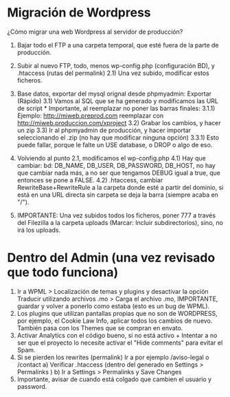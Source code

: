 # Migración de Wordpress
¿Cómo migrar una web Wordpress al servidor de producción?

1) Bajar todo el FTP a una carpeta temporal, que esté fuera de la parte de producción.
2) Subir al nuevo FTP, todo, menos wp-config.php (configuración BD), y .htaccess (rutas del permalink)
	2.1) Una vez subido, modificar estos ficheros.
3) Base datos, exportar del mysql orignal desde phpmyadmin: Exportar (Rápido)
	3.1) Vamos al SQL que se ha generado y modificamos las URL de script * Importante, al reemplazar no poner las barras finales:
		3.1.1) Ejemplo: http://miweb.preprod.com reemplazar con http://miweb.produccion.com/xproject
	3.2) Grabar los cambios, y hacer un zip
	3.3) Ir al phpmyadmin de producción, y hacer importar seleccionando el .zip (no hay que modificar ninguna opción)
		3.3.1) Esto puede fallar, porque le falte un USE database, o DROP o algo de eso.
4) Volviendo al punto 2.1, modificamos el wp-config.php
	4.1) Hay que cambiar: bd: DB_NAME, DB_USER, DB_PASSWORD, DB_HOST, no hay que cambiar nada más, a no ser que tengamos DEBUG igual a true, que entonces se pone a FALSE.
	4.2) .htaccess, cambiar RewriteBase+RewriteRule a la carpeta donde esté a partir del dominio, si está en una URL directa sin carpeta se deja la barra (siempre acaba en "/").

5) IMPORTANTE: Una vez subidos todos los ficheros, poner 777 a través del Filezilla a la carpeta uploads (Marcar: Incluir subdirectorios), sino, no irá los uploads.

# Dentro del Admin (una vez revisado que todo funciona)

1) Ir a WPML > Localización de temas y plugins y desactivar la opción Traducir utilizando archivos .mo > Carga el archivo .mo, IMPORTANTE, guardar y volver a ponerlo como estaba (esto es un bug de WPML).
2) Los plugins que utilizan pantallas propias que no son de WORDPRESS, por ejemplo, el Cookie Law Info, aplicar todos los cambios de nuevo. También pasa con los Themes que se compran en envato.
3) Activar Analytics con el código bueno, si no está activo + Intentar a no ser que el proyecto lo necesite activar el "Hide comments" para evitar el Spam.
4) Si se pierden los rewrites (permalink) Ir a por ejemplo /aviso-legal o /contact a) Verificar .htaccess (dentro del generado en Settings > Permalinks ) b) Ir a Settings > Permalinks y Save Changes
5) Importante, avisar de cuando está colgado que cambien el usuario y password.


